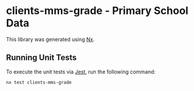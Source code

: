 # clients-mms-grade - Primary School Data

This library was generated using [Nx](https://nx.dev).

## Running Unit Tests

To execute the unit tests via [Jest](https://jestjs.io), run the following command:

```bash
nx test clients-mms-grade
```
